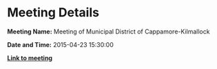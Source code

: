 # Meeting Details

**Meeting Name:** Meeting of Municipal District of Cappamore-Kilmallock

**Date and Time:** 2015-04-23 15:30:00

**<a href="https://www.limerick.ie/council/whats-on/meeting-municipal-district-cappamore-kilmallock-0" target="_blank">Link to meeting</a>**
